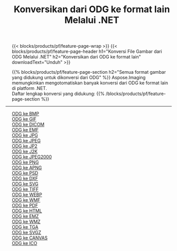 ﻿---
title: Konversikan dari ODG ke format lain Melalui .NET 
weight: 3920
url: /id/net/conversion/from/odg 
lang: id
langdirlevel: 2
locales: zh-hans,ja,it,ru,de,es,fr,nl,id,lt,pl,pt,vi,tr,ko,zh-hant,ar,hi,th,sv,cs,uk,he
description: Menggunakan Aspose.Imaging Anda dapat dengan mudah mengonversi dari ODG ke format lain
---

{{< blocks/products/pf/feature-page-wrap >}}
{{< blocks/products/pf/feature-page-header h1="Konversi File Gambar dari ODG Melalui .NET" h2="Konversikan dari ODG ke format lain" downloadText="Unduh" >}}


{{% blocks/products/pf/feature-page-section  h2="Semua format gambar yang didukung untuk dikonversi dari ODG" %}}
Aspose.Imaging memungkinkan mengotomatiskan banyak konversi dari ODG ke format lain di platform .NET.
<br/>
Daftar lengkap konversi yang didukung:
{{% /blocks/products/pf/feature-page-section %}}
<div class="container-fluid productfamilypage bg-gray">
    <div class="convertypes bg-gray agp-content section">
        <div class="container">
		<hr style="margin-left:-20px;"/>
		<div class="row other-converters">
		    <div class='col-md-2 other-converter remove-lp remove-rp'><a href="/imaging/id/net/conversion/odg-to-bmp" >ODG ke BMP</a></div><div class='col-md-2 other-converter remove-lp remove-rp'><a href="/imaging/id/net/conversion/odg-to-gif" >ODG ke GIF</a></div><div class='col-md-2 other-converter remove-lp remove-rp'><a href="/imaging/id/net/conversion/odg-to-dicom" >ODG ke DICOM</a></div><div class='col-md-2 other-converter remove-lp remove-rp'><a href="/imaging/id/net/conversion/odg-to-emf" >ODG ke EMF</a></div><div class='col-md-2 other-converter remove-lp remove-rp'><a href="/imaging/id/net/conversion/odg-to-jpg" >ODG ke JPG</a></div><div class='col-md-2 other-converter remove-lp remove-rp'><a href="/imaging/id/net/conversion/odg-to-jpeg" >ODG ke JPEG</a></div><div class='col-md-2 other-converter remove-lp remove-rp'><a href="/imaging/id/net/conversion/odg-to-jp2" >ODG ke JP2</a></div><div class='col-md-2 other-converter remove-lp remove-rp'><a href="/imaging/id/net/conversion/odg-to-j2k" >ODG ke J2K</a></div><div class='col-md-2 other-converter remove-lp remove-rp'><a href="/imaging/id/net/conversion/odg-to-jpeg2000" >ODG ke JPEG2000</a></div><div class='col-md-2 other-converter remove-lp remove-rp'><a href="/imaging/id/net/conversion/odg-to-png" >ODG ke PNG</a></div><div class='col-md-2 other-converter remove-lp remove-rp'><a href="/imaging/id/net/conversion/odg-to-apng" >ODG ke APNG</a></div><div class='col-md-2 other-converter remove-lp remove-rp'><a href="/imaging/id/net/conversion/odg-to-psd" >ODG ke PSD</a></div><div class='col-md-2 other-converter remove-lp remove-rp'><a href="/imaging/id/net/conversion/odg-to-dxf" >ODG ke DXF</a></div><div class='col-md-2 other-converter remove-lp remove-rp'><a href="/imaging/id/net/conversion/odg-to-svg" >ODG ke SVG</a></div><div class='col-md-2 other-converter remove-lp remove-rp'><a href="/imaging/id/net/conversion/odg-to-tiff" >ODG ke TIFF</a></div><div class='col-md-2 other-converter remove-lp remove-rp'><a href="/imaging/id/net/conversion/odg-to-webp" >ODG ke WEBP</a></div><div class='col-md-2 other-converter remove-lp remove-rp'><a href="/imaging/id/net/conversion/odg-to-wmf" >ODG ke WMF</a></div><div class='col-md-2 other-converter remove-lp remove-rp'><a href="/imaging/id/net/conversion/odg-to-pdf" >ODG ke PDF</a></div><div class='col-md-2 other-converter remove-lp remove-rp'><a href="/imaging/id/net/conversion/odg-to-html" >ODG ke HTML</a></div><div class='col-md-2 other-converter remove-lp remove-rp'><a href="/imaging/id/net/conversion/odg-to-emz" >ODG ke EMZ</a></div><div class='col-md-2 other-converter remove-lp remove-rp'><a href="/imaging/id/net/conversion/odg-to-wmz" >ODG ke WMZ</a></div><div class='col-md-2 other-converter remove-lp remove-rp'><a href="/imaging/id/net/conversion/odg-to-tga" >ODG ke TGA</a></div><div class='col-md-2 other-converter remove-lp remove-rp'><a href="/imaging/id/net/conversion/odg-to-svgz" >ODG ke SVGZ</a></div><div class='col-md-2 other-converter remove-lp remove-rp'><a href="/imaging/id/net/conversion/odg-to-canvas" >ODG ke CANVAS</a></div><div class='col-md-2 other-converter remove-lp remove-rp'><a href="/imaging/id/net/conversion/odg-to-ico" >ODG ke ICO</a></div>
                </div>
        </div>
    </div>
</div>
<br/>

